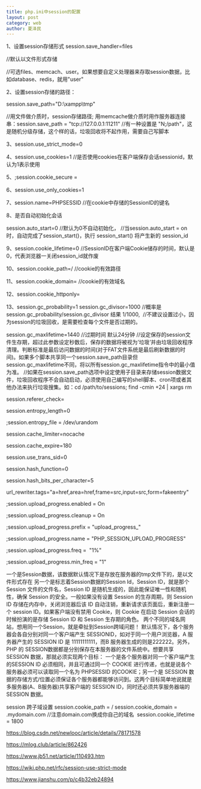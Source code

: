 ```yaml
---
title: php.ini中session的配置
layout: post
category: web
author: 夏泽民
---
```

1、设置session存储形式
session.save_handler=files   

//默认以文件形式存储

//可选files、memcach、user。如果想要自定义处理器来存取session数据，比如database、redis，就用"user"


2、设置session存储的路径：

session.save_path="D:\xampp\tmp"

//用文件做介质时，session存储路径; 用memcache做介质时用作服务器连接串：session.save_path = "tcp://127.0.0.1:11211"
//有一种设置是 "N;/path"，这是随机分级存储，这个样的话，垃圾回收将不起作用，需要自己写脚本

3、session.use_strict_mode=0




4、session.use_cookies=1
//是否使用cookies在客户端保存会话sessionid，默认为1表示使用



5、;session.cookie_secure =




6、session.use_only_cookies=1




7、session.name=PHPSESSID
//在cookie中存储的SessionID的键名



8、是否自动初始化会话

session.auto_start=0
//默认为0不自动初始化，
//当session.auto_start = on时，自动完成了session_start()，执行 session_start() 将产生新的 session_id



9、session.cookie_lifetime=0
//SessionID在客户端Cookie储存的时间，默认是0，代表浏览器一关闭session_id就作废

10、session.cookie_path=/
//cookie的有效路径


11、session.cookie_domain=
//cookie的有效域名



12、session.cookie_httponly=




13、session.gc_probability=1
session.gc_divisor=1000
//概率是 session.gc_probability/session.gc_divisor 结果 1/1000, 
//不建议设置过小，因为session的垃圾回收，是需要检查每个文件是否过期的。



session.gc_maxlifetime=1440
//过期时间 默认24分钟
//设定保存的session文件生存期，超过此参数设定秒数后，保存的数据将被视为’垃圾’并由垃圾回收程序清理。判断标准是最后访问数据的时间(对于FAT文件系统是最后刷新数据的时间)。如果多个脚本共享同一个session.save_path目录但session.gc_maxlifetime不同，将以所有session.gc_maxlifetime指令中的最小值为准。
//如果在session.save_path选项中设定使用子目录来存储session数据文件，垃圾回收程序不会自动启动，必须使用自己编写的shell脚本、cron项或者其他办法来执行垃圾搜集。如：cd /path/to/sessions; find -cmin +24 | xargs rm



session.referer_check=




session.entropy_length=0


;session.entropy_file = /dev/urandom




session.cache_limiter=nocache




session.cache_expire=180




session.use_trans_sid=0




session.hash_function=0




session.hash_bits_per_character=5




url_rewriter.tags="a=href,area=href,frame=src,input=src,form=fakeentry"




;session.upload_progress.enabled = On




;session.upload_progress.cleanup = On




;session.upload_progress.prefix = "upload_progress_"




;session.upload_progress.name = "PHP_SESSION_UPLOAD_PROGRESS"




;session.upload_progress.freq =  "1%"




;session.upload_progress.min_freq = "1"




一个是Session数据，该数据默认情况下是存放在服务器的tmp文件下的，是以文件形式存在
另一个是标志着Session数据的Session Id，Session ID，就是那个 Session 文件的文件名，Session ID 是随机生成的，因此能保证唯一性和随机性，确保 Session 的安全。一般如果没有设置 Session 的生存周期，则 Session ID 存储在内存中，关闭浏览器后该 ID 自动注销，重新请求该页面后，重新注册一个 session ID。如果客户端没有禁用 Cookie，则 Cookie 在启动 Session 会话的时候扮演的是存储 Session ID 和 Session 生存期的角色。
两个不同的域名网站，想用同一个Session，就是牵扯到Session跨域问题！
默认情况下，各个服务器会各自分别对同一个客户端产生 SESSIONID，如对于同一个用户浏览器，A 服务器产生的 SESSION ID 是 11111111111，而B 服务器生成的则是222222。另外，PHP 的 SESSION数据都是分别保存在本服务器的文件系统中。想要共享 SESSION 数据，那就必须实现两个目标：
一个是各个服务器对同一个客户端产生的SESSION ID 必须相同，并且可通过同一个 COOKIE 进行传递，也就是说各个服务器必须可以读取同一个名为 PHPSESSID 的COOKIE；另一个是 SESSION 数据的存储方式/位置必须保证各个服务器都能够访问到。这两个目标简单地说就是多服务器(A、B服务器)共享客户端的 SESSION ID，同时还必须共享服务器端的 SESSION 数据。


session 跨子域设置
session.cookie_path = /
session.cookie_domain = .mydomain.com //注意domain.com换成你自己的域名
 session.cookie_lifetime = 1800
<!-- more -->
https://blog.csdn.net/newlooc/article/details/78171578

https://mlog.club/article/862426

https://www.jb51.net/article/110493.htm

https://wiki.php.net/rfc/session-use-strict-mode

https://www.jianshu.com/p/c4b32eb24894
